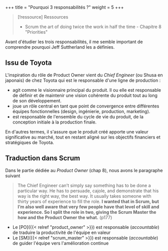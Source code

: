 +++
title = "Pourquoi 3 responsabilités ?"
weight = 5
+++

> [!ressource] Ressources
> - Scrum the art of doing twice the work in half the time - Chapitre 8 "Priorities"

Avant d'étudier les trois responsabilités, il me semble important de comprendre pourquoi Jeff Suttherland les a définies.

## Issu de Toyota
L'inspiration du rôle de Product Owner vient du *Chief Engineer* (ou Shusa en japonais) de chez Toyota qui est le responsable d'une ligne de production :
- agit comme le visionnaire principal du produit. Il ou elle est responsable de définir et de maintenir une vision cohérente du produit tout au long de son développement.
- joue un rôle central en tant que point de convergence entre différentes équipes fonctionnelles (design, ingénierie, production, marketing).
- est responsable de l'ensemble du cycle de vie du produit, de la conception initiale à la production finale.

En d'autres termes, il s'assure que le produit créé apporte une valeur significative au marché, tout en restant aligné sur les objectifs financiers et stratégiques de Toyota.

## Traduction dans Scrum
Dans le partie dédiée au *Product Owner* (chap 8), nous avons le paragraphe suivant

> The Chief Engineer can’t simply say something has to be done a particular way. He has to persuade, cajole, and demonstrate that his way is the right way, the best way. It usually takes someone with thirty years of experience to fill the role. **I wanted that in Scrum, but I’m also well aware that very few people have that level of skill and experience. So I split the role in two, giving the Scrum Master the how and the Product Owner the what.** (p177)

- Le [PO]({{< relref "product_owner" >}}) est responsable (*accountable*) de traduire la productivité de l'équipe en valeur
- Le [SM]({{< relref "scrum_master" >}}) est responsable (*accountable*) de guider l'équipe vers l'amélioration continue
